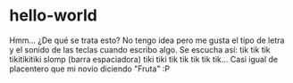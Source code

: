 # hello-world
Hmm... ¿De qué se trata esto? No tengo idea pero me gusta el tipo de letra y el sonido de las teclas cuando escribo algo.
Se escucha así:
tik tik tik tikitikitiki slomp (barra espaciadora) tiki tiki tik tik tik tik tik...
Casi igual de placentero que mi novio diciendo "Fruta" :P
